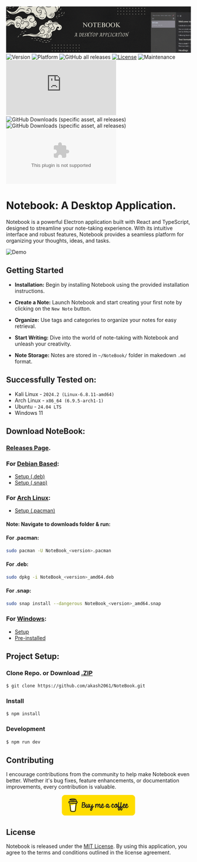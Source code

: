 ![Banner](./.github-assets/Notebook-app.gif)
![Version](https://img.shields.io/github/v/release/akash2061/NoteBook-app)
![Platform](https://img.shields.io/badge/platform-Linux%20%7C%20Windows-blueviolet)
![GitHub all releases](https://img.shields.io/github/downloads/akash2061/NoteBook-app/total?&color=gold)
[![License](https://img.shields.io/github/license/ladunjexa/reactjs18-3d-portfolio?color=dddddd)](https://github.com/akash2061/NoteBook-app/blob/main/LICENSE)
![Maintenance](https://img.shields.io/badge/maintenance-actively--maintained-brightgreen)
![GitHub Downloads (specific asset, all releases)](https://img.shields.io/github/downloads/akash2061/NoteBook-app/NoteBook_1.1.0_amd64.deb?label=.deb&color=azure)
![GitHub Downloads (specific asset, all releases)](https://img.shields.io/github/downloads/akash2061/NoteBook-app/NoteBook_1.1.0_amd64.snap?label=.snap&color=azure)
![GitHub Downloads (specific asset, all releases)](https://img.shields.io/github/downloads/akash2061/NoteBook-app/NoteBook-1.0.0.pacman?label=.pacman&color=azure)
![GitHub Downloads (specific asset, all releases)](https://img.shields.io/github/downloads/akash2061/NoteBook-app/notebook-1.0.0-setup.exe?label=.exe&color=azure)


# Notebook: A Desktop Application.

Notebook is a powerful Electron application built with React and TypeScript, designed to streamline your note-taking experience. With its intuitive interface and robust features, Notebook provides a seamless platform for organizing your thoughts, ideas, and tasks.

![Demo](.github-assets/Demo4.png)

## Getting Started

+ **Installation:** Begin by installing Notebook using the provided installation instructions.

+ **Create a Note:** Launch Notebook and start creating your first note by clicking on the `New Note` button.

+ **Organize:** Use tags and categories to organize your notes for easy retrieval.

+ **Start Writing:** Dive into the world of note-taking with Notebook and unleash your creativity.

+ **Note Storage:** Notes are stored in `~/NoteBook/` folder in makedown `.md` format.

## Successfully Tested on:
+ Kali Linux - `2024.2 (Linux-6.8.11-amd64)`
+ Arch Linux - `x86_64 (6.9.5-arch1-1)`
+ Ubuntu - `24.04 LTS`
+ Windows 11 

## Download NoteBook:

### [Releases Page](https://github.com/akash2061/NoteBook-app/releases).

### For [Debian Based](https://github.com/akash2061/NoteBook-app/releases/tag/v1.1.0): 
+ [Setup (.deb)](https://github.com/akash2061/NoteBook-app/releases/download/v1.1.0/NoteBook_1.1.0_amd64.deb) 
+ [Setup (.snap)](https://github.com/akash2061/NoteBook-app/releases/download/v1.1.0/NoteBook_1.1.0_amd64.snap) 
### For [Arch Linux](https://github.com/akash2061/NoteBook-app/releases/tag/v1.0.0-Linux): 
+ [Setup (.pacman)](https://github.com/akash2061/NoteBook-app/releases/download/v1.0.0-Linux/NoteBook-1.0.0.pacman) 
#### Note: Navigate to downloads folder & run:
#### For .pacman:
```bash
sudo pacman -U NoteBook_<version>.pacman 
```
#### For .deb:
```bash
sudo dpkg -i NoteBook_<version>_amd64.deb 
```
#### For .snap:
```bash
sudo snap install --dangerous NoteBook_<version>_amd64.snap
```
### For [Windows](https://github.com/akash2061/NoteBook-app/releases/tag/v1.0.0): 
+ [Setup](https://github.com/akash2061/NoteBook-app/releases/download/v1.0.0/notebook-1.0.0-setup.exe)
+ [Pre-installed]()

## Project Setup:

### Clone Repo. or Download [.ZIP](https://github.com/akash2061/NoteBook-app/archive/refs/heads/master.zip)

```bash
$ git clone https://github.com/akash2061/NoteBook.git
```
### Install
```bash
$ npm install
```

### Development

```bash
$ npm run dev
```


## Contributing

I encourage contributions from the community to help make Notebook even better. Whether it's bug fixes, feature enhancements, or documentation improvements, every contribution is valuable.

<p align="center">
<a  href="https://www.buymeacoffee.com/akash2061"><img width="200" src="https://github.com/akash2061/akash2061/blob/main/icons/bmc-button.png" /></a>
</p>


## License
Notebook is released under the [MIT License](LICENSE). By using this application, you agree to the terms and conditions outlined in the license agreement.
